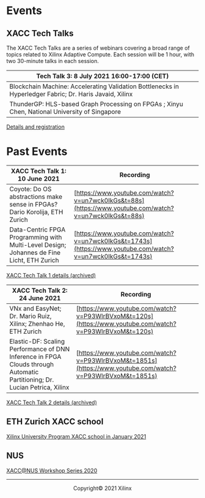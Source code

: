 # Events

## XACC Tech Talks

The XACC Tech Talks are a series of webinars covering a broad range of topics related to Xilinx Adaptive Compute. Each session will be 1 hour, with two 30-minute talks in each session. 

| Tech Talk 3: 8 July 2021 16:00-17:00 (CET)                   |
| ------------------------------------------------------------ |
| Blockchain Machine: Accelerating Validation Bottlenecks in Hyperledger Fabric; Dr. Haris Javaid, Xilinx |
| ThunderGP: HLS-based Graph Processing on FPGAs ; Xinyu Chen, National  University of Singapore |

[Details and registration](./xacc_tech_talks.html#xacc-tech-talk-3)



# Past Events

| XACC Tech Talk 1: 10 June 2021 | Recording                                           |
| ------------------------------------------------------------ | --------------------------------------------------- |
| Coyote: Do OS abstractions make sense in FPGAs? Dario Korolija, ETH Zurich | [https://www.youtube.com/watch?v=un7wck0IkGs&t=88s](https://www.youtube.com/watch?v=un7wck0IkGs&t=88s)   |
| Data-Centric FPGA Programming with Multi-Level Design; Johannes de Fine Licht, ETH Zurich | [https://www.youtube.com/watch?v=un7wck0IkGs&t=1743s](https://www.youtube.com/watch?v=un7wck0IkGs&t=1743s) |

[XACC Tech Talk 1 details (archived)](./xacc_tech_talks.html)

| XACC Tech Talk 2: 24 June 2021 | Recording                                           |
| ------------------------------------------------------------ | --------------------------------------------------- |
|  VNx and EasyNet; Dr. Mario Ruiz, Xilinx; Zhenhao He, ETH Zurich | [https://www.youtube.com/watch?v=P93WlrBVxoM&t=120s](https://www.youtube.com/watch?v=P93WlrBVxoM&t=120s)   |
| Elastic-DF: Scaling Performance of DNN Inference in FPGA Clouds through Automatic Partitioning; Dr. Lucian Petrica, Xilinx | [https://www.youtube.com/watch?v=P93WlrBVxoM&t=1851s](https://www.youtube.com/watch?v=P93WlrBVxoM&t=1851s) |

[XACC Tech Talk 2 details (archived)](./xacc_tech_talks.html#xacc-tech-talk-2)



## ETH Zurich XACC school

[Xilinx University Program XACC school in January 2021](xup_ethxacc_school_2021.md)

## NUS

[XACC@NUS Workshop Series 2020](https://xaccnus.github.io/)


---------------------------------------
<p align="center">Copyright&copy; 2021 Xilinx</p>